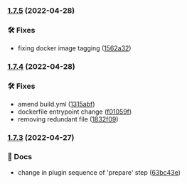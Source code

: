 ### [1.7.5](https://github.com/lkadalski/minigun/compare/v1.7.4...v1.7.5) (2022-04-28)


### 🛠 Fixes

* fixing docker image tagging ([1562a32](https://github.com/lkadalski/minigun/commit/1562a32d308b562b259f546de2bfdad127597f4f))

### [1.7.4](https://github.com/lkadalski/minigun/compare/v1.7.3...v1.7.4) (2022-04-28)


### 🛠 Fixes

* amend build.yml ([1315abf](https://github.com/lkadalski/minigun/commit/1315abfc0fc8ec7078b6e2ec751464ea4d19c307))
* dockerfile entrypoint change ([f01059f](https://github.com/lkadalski/minigun/commit/f01059f71677b0c3693c3e42dfaa598ac71bc620))
* removing redundant file ([1832f09](https://github.com/lkadalski/minigun/commit/1832f0940905b2a7d2ef067cf2b7245ac368c504))

### [1.7.3](https://github.com/lkadalski/minigun/compare/v1.7.2...v1.7.3) (2022-04-27)


### 📔 Docs

* change in plugin sequence of 'prepare' step ([63bc43e](https://github.com/lkadalski/minigun/commit/63bc43e09ede1da9f36116d28a60d9c84558b892))
